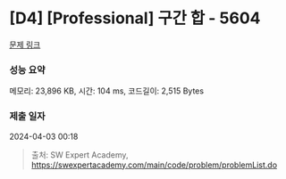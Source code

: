 # [D4] [Professional] 구간 합 - 5604 

[문제 링크](https://swexpertacademy.com/main/code/problem/problemDetail.do?contestProbId=AWXGGNB6cnEDFAUo) 

### 성능 요약

메모리: 23,896 KB, 시간: 104 ms, 코드길이: 2,515 Bytes

### 제출 일자

2024-04-03 00:18



> 출처: SW Expert Academy, https://swexpertacademy.com/main/code/problem/problemList.do